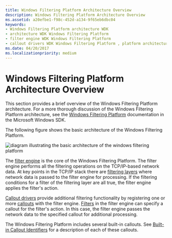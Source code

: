 ```yaml
---
title: Windows Filtering Platform Architecture Overview
description: Windows Filtering Platform Architecture Overview
ms.assetid: a20efbe1-f98c-452d-a134-9f65eb6dbc04
keywords:
- Windows Filtering Platform architecture WDK
- architecture WDK Windows Filtering Platform
- filter engine WDK Windows Filtering Platform
- callout drivers WDK Windows Filtering Platform , platform architecture
ms.date: 04/20/2017
ms.localizationpriority: medium
---
```


# Windows Filtering Platform Architecture Overview


This section provides a brief overview of the Windows Filtering Platform architecture. For a more thorough discussion of the Windows Filtering Platform architecture, see the [Windows Filtering Platform](https://go.microsoft.com/fwlink/p/?linkid=90220) documentation in the Microsoft Windows SDK.

The following figure shows the basic architecture of the Windows Filtering Platform.

![diagram illustrating the basic architecture of the windows filtering platform](images/wfparch.png)

The [filter engine](filter-engine.md) is the core of the Windows Filtering Platform. The filter engine performs all the filtering operations on the TCP/IP-based network data. At key points in the TCP/IP stack there are [filtering layers](filtering-layer.md) where network data is passed to the filter engine for processing. If the filtering conditions for a filter of the filtering layer are all true, the filter engine applies the filter's action.

[Callout drivers](callout-driver.md) provide additional filtering functionality by registering one or more [callouts](callout.md) with the filter engine. [Filters](filter.md) in the filter engine can specify a callout for the filter's action. In this case, the filter engine passes the network data to the specified callout for additional processing.

The Windows Filtering Platform includes several built-in callouts. See [Built-in Callout Identifiers](https://msdn.microsoft.com/library/windows/hardware/ff543857) for a description of each of these callouts.

 

 





